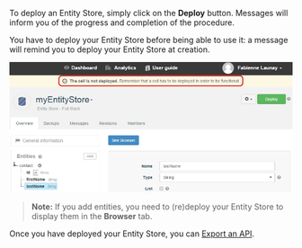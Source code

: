 To deploy an Entity Store, simply click on the **Deploy** button. Messages will inform you of the progress and completion of the procedure.

You have to deploy your Entity Store before being able to use it: a message will remind you to deploy your Entity Store at creation.

![Entity Store needs to be deployed](images/es-needs-deployment.jpg "Entity Store needs to be deployed")

> **Note:** If you add entities, you need to (re)deploy your Entity Store to display them in the **Browser** tab.

Once you have deployed your Entity Store, you can [Export an API](/documentation/cloud/guide/create/overview "Export an API").
